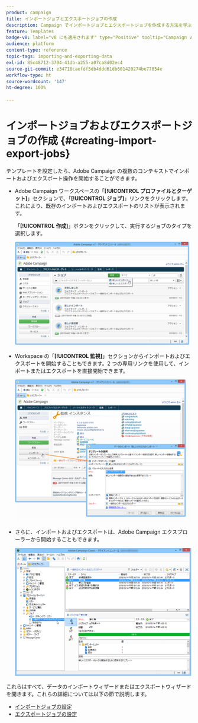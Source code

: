 ```yaml
---
product: campaign
title: インポートジョブとエクスポートジョブの作成
description: Campaign でインポートジョブとエクスポートジョブを作成する方法を学ぶ
feature: Templates
badge-v8: label="v8 にも適用されます" type="Positive" tooltip="Campaign v8 にも適用されます"
audience: platform
content-type: reference
topic-tags: importing-and-exporting-data
exl-id: 85c48712-3704-41db-a255-a07ca8d02ec4
source-git-commit: e34718caefdf5db4ddd61db601420274be77054e
workflow-type: ht
source-wordcount: '147'
ht-degree: 100%

---
```


# インポートジョブおよびエクスポートジョブの作成 {#creating-import-export-jobs}



テンプレートを設定したら、Adobe Campaign の複数のコンテキストでインポートおよびエクスポート操作を開始することができます。

* Adobe Campaign ワークスペースの「**[!UICONTROL プロファイルとターゲット]**」セクションで、「**[!UICONTROL ジョブ]**」リンクをクリックします。これにより、既存のインポートおよびエクスポートのリストが表示されます。

  「**[!UICONTROL 作成]**」ボタンをクリックして、実行するジョブのタイプを選択します。

  ![](assets/s_ncs_user_import_from_home.png)

* Workspace の「**[!UICONTROL 監視]**」セクションからインポートおよびエクスポートを開始することもできます。2 つの専用リンクを使用して、インポートまたはエクスポートを直接開始できます。

  ![](assets/s_ncs_user_import_from_production.png)

* さらに、インポートおよびエクスポートは、Adobe Campaign エクスプローラーから開始することもできます。

  ![](assets/s_ncs_user_export_wizard_launch_from_menu.png)


これらはすべて、データのインポートウィザードまたはエクスポートウィザードを開きます。これらの詳細については以下の節で説明します。

* [インポートジョブの設定](../../platform/using/executing-import-jobs.md)
* [エクスポートジョブの設定](../../platform/using/executing-export-jobs.md)
